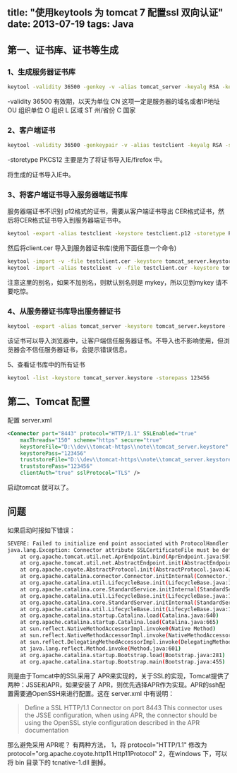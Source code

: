 title: "使用keytools 为 tomcat 7 配置ssl 双向认证"
date: 2013-07-19
tags: Java
---

## 第一、证书库、证书等生成

### 1、生成服务器证书库

``` bash
keytool -validity 36500 -genkey -v -alias tomcat_server -keyalg RSA -keystore tomcat_server.keystore -dname "CN=127.0.0.1,OU=,O=,L=,ST=,c=" -storepass 123456 -keypass 123456
```

-validity 36500 有效期，以天为单位
CN 这项一定是服务器的域名或者IP地址
OU 组织单位
O 组织
L 区域
ST 州/省份
C 国家

<!--more-->

### 2、客户端证书

``` bash
keytool -validity 36500 -genkeypair -v -alias testclient -keyalg RSA -storetype PKCS12 -keystore testclient.p12 -dname "CN=testclient,OU=,O=,L=,ST=,c=" -storepass 123456
```

-storetype PKCS12 主要是为了将证书导入IE/firefox 中。

将生成的证书导入IE中。

### 3、将客户端证书导入服务器端证书库

服务器端证书不识别 p12格式的证书，需要从客户端证书导出 CER格式证书，然后将CER格式证书导入到服务器端证书中。

``` bash
keytool -export -alias testclient -keystore testclient.p12 -storetype PKCS12 -storepass 123456 -rfc -file testclient.cer
```

然后将client.cer 导入到服务器证书库(使用下面任意一个命令)

``` bash
keytool -import -v -file testclient.cer -keystore tomcat_server.keystore -storepass 123456
keytool -import -alias testclient -v -file testclient.cer -keystore tomcat_server.keystore -storepass 123456
```

注意这里的别名，如果不加别名，则默认别名则是 mykey，所以见到mykey 请不要吃惊。

### 4、从服务器证书库导出服务器证书

``` bash
keytool -export -alias tomcat_server -keystore tomcat_server.keystore -storepass 123456 -rfc -file tomcat_server.cer
```

该证书可以导入浏览器中，让客户端信任服务器证书。不导入也不影响使用，但浏览器会不信任服务器证书，会提示错误信息。

5、查看证书库中的所有证书

``` bash
keytool -list -keystore tomcat_server.keystore -storepass 123456
```

## 第二、Tomcat 配置
配置 server.xml

``` xml
<Connector port="8443" protocol="HTTP/1.1" SSLEnabled="true"
	maxThreads="150" scheme="https" secure="true"
	keystoreFile="D:\\dev\\tomcat-https\\note\\tomcat_server.keystore" 
	keystorePass="123456" 
	truststoreFile="D:\\dev\\tomcat-https\\note\\tomcat_server.keystore" 
	truststorePass="123456"
	clientAuth="true" sslProtocol="TLS" />
```

启动tomcat 就可以了。

## 问题

如果启动时报如下错误：

``` bash
SEVERE: Failed to initialize end point associated with ProtocolHandler ["http-apr-8443"]
java.lang.Exception: Connector attribute SSLCertificateFile must be defined when using SSL with APR
	at org.apache.tomcat.util.net.AprEndpoint.bind(AprEndpoint.java:507)
	at org.apache.tomcat.util.net.AbstractEndpoint.init(AbstractEndpoint.java:610)
	at org.apache.coyote.AbstractProtocol.init(AbstractProtocol.java:429)
	at org.apache.catalina.connector.Connector.initInternal(Connector.java:981)
	at org.apache.catalina.util.LifecycleBase.init(LifecycleBase.java:102)
	at org.apache.catalina.core.StandardService.initInternal(StandardService.java:559)
	at org.apache.catalina.util.LifecycleBase.init(LifecycleBase.java:102)
	at org.apache.catalina.core.StandardServer.initInternal(StandardServer.java:814)
	at org.apache.catalina.util.LifecycleBase.init(LifecycleBase.java:102)
	at org.apache.catalina.startup.Catalina.load(Catalina.java:640)
	at org.apache.catalina.startup.Catalina.load(Catalina.java:665)
	at sun.reflect.NativeMethodAccessorImpl.invoke0(Native Method)
	at sun.reflect.NativeMethodAccessorImpl.invoke(NativeMethodAccessorImpl.java:57)
	at sun.reflect.DelegatingMethodAccessorImpl.invoke(DelegatingMethodAccessorImpl.java:43)
	at java.lang.reflect.Method.invoke(Method.java:601)
	at org.apache.catalina.startup.Bootstrap.load(Bootstrap.java:281)
	at org.apache.catalina.startup.Bootstrap.main(Bootstrap.java:455)
```

则是由于Tomcat中的SSL采用了 APR来实现的，关于SSL的实现，Tomcat提供了两种：JSSE和APR，如果安装了 APR，则优先选择APR作为实现。APR的ssh配置需要通OpenSSH来进行配置。这在 server.xml 中有说明：

> Define a SSL HTTP/1.1 Connector on port 8443
This connector uses the JSSE configuration, when using APR, the connector should be using the OpenSSL style configuration described in the APR documentation

那么避免采用 APR呢？ 有两种方法，
1，将 protocol="HTTP/1.1" 修改为 protocol="org.apache.coyote.http11.Http11Protocol"
2，在windows 下，可以将 bin 目录下的 tcnative-1.dll 删掉。